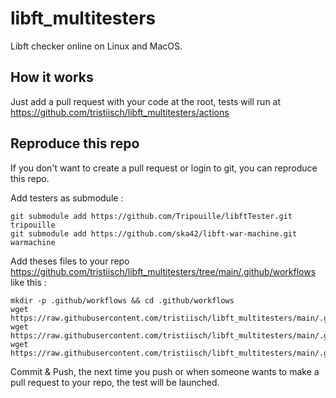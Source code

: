 # libft_multitesters
Libft checker online on Linux and MacOS.

## How it works
Just add a pull request with your code at the root, tests will run at https://github.com/tristiisch/libft_multitesters/actions

## Reproduce this repo

If you don't want to create a pull request or login to git, you can reproduce this repo.

Add testers as submodule :
```
git submodule add https://github.com/Tripouille/libftTester.git tripouille
git submodule add https://github.com/ska42/libft-war-machine.git warmachine
```

Add theses files to your repo
https://github.com/tristiisch/libft_multitesters/tree/main/.github/workflows like this :
```
mkdir -p .github/workflows && cd .github/workflows 
wget https://raw.githubusercontent.com/tristiisch/libft_multitesters/main/.github/workflows/Norminette.yml
wget https://raw.githubusercontent.com/tristiisch/libft_multitesters/main/.github/workflows/Build.yml
wget https://raw.githubusercontent.com/tristiisch/libft_multitesters/main/.github/workflows/Tester.yml
```

Commit & Push, the next time you push or when someone wants to make a pull request to your repo, the test will be launched.
